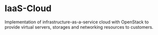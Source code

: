 # IaaS-Cloud
Implementation of infrastructure-as-a-service cloud with OpenStack to provide virtual servers, storages and networking resources to customers.
